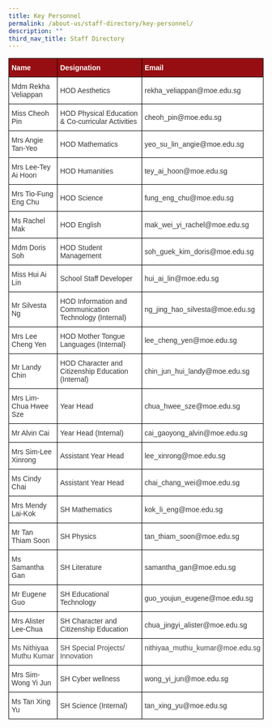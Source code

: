 ```yaml
---
title: Key Personnel
permalink: /about-us/staff-directory/key-personnel/
description: ""
third_nav_title: Staff Directory
---
```

<style type="text/css">
.tg  {border-collapse:collapse;border-spacing:0;}
.tg td{border-color:black;border-style:solid;border-width:1px;font-family:Arial, sans-serif;font-size:14px;
  overflow:hidden;padding:10px 5px;word-break:normal;}
.tg th{border-color:black;border-style:solid;border-width:1px;font-family:Arial, sans-serif;font-size:14px;
  font-weight:normal;overflow:hidden;padding:10px 5px;word-break:normal;}
.tg .tg-nv9a{background-color:#960E12;color:#FFF;font-weight:bold;text-align:left;vertical-align:top}
.tg .tg-xuzz{background-color:#FFF;color:#343434;text-align:left;vertical-align:middle}
.tg .tg-kp75{background-color:#FFF;color:#343434;text-align:left;vertical-align:top}
.tg .tg-l7na{background-color:#FFF;color:#444;text-align:left;vertical-align:top}
</style>
<table class="tg">
<thead>
  <tr>
    <th class="tg-nv9a"><span style="font-weight:bold;color:#FFF;background-color:#960E12">Name</span></th>
    <th class="tg-nv9a"><span style="font-weight:bold;color:#FFF;background-color:#960E12">Designation</span></th>
    <th class="tg-nv9a"><span style="font-weight:bold;color:#FFF;background-color:#960E12">Email</span></th>
  </tr>
</thead>
<tbody>
  <tr>
    <td class="tg-xuzz"><span style="color:#343434;background-color:#FFF">Mdm Rekha Veliappan</span><br></td>
    <td class="tg-xuzz"><span style="color:#343434;background-color:#FFF">HOD Aesthetics</span><br></td>
    <td class="tg-xuzz"><span style="color:#343434;background-color:#FFF">rekha_veliappan@moe.edu.sg</span><br></td>
  </tr>
  <tr>
    <td class="tg-xuzz"><span style="color:#343434;background-color:#FFF">Miss Cheoh Pin</span></td>
    <td class="tg-xuzz"><span style="color:#343434;background-color:#FFF">HOD Physical Education &amp; Co-curricular Activities</span><br></td>
    <td class="tg-xuzz"><span style="color:#343434;background-color:#FFF">cheoh_pin@moe.edu.sg</span><br></td>
  </tr>
  <tr>
    <td class="tg-xuzz"><span style="color:#343434;background-color:#FFF">Mrs Angie Tan-Yeo</span></td>
    <td class="tg-xuzz"><span style="color:#343434;background-color:#FFF">HOD Mathematics</span><br></td>
    <td class="tg-xuzz"><span style="color:#343434;background-color:#FFF">yeo_su_lin_angie@moe.edu.sg</span><br></td>
  </tr>
  <tr>
    <td class="tg-xuzz"><span style="color:#343434;background-color:#FFF">Mrs Lee-Tey Ai Hoon</span><br></td>
    <td class="tg-xuzz"><span style="color:#343434;background-color:#FFF">HOD Humanities</span><br></td>
    <td class="tg-xuzz"><span style="color:#343434;background-color:#FFF">tey_ai_hoon@moe.edu.sg</span><br></td>
  </tr>
  <tr>
    <td class="tg-xuzz"><span style="color:#343434;background-color:#FFF">Mrs Tio-Fung Eng Chu</span></td>
    <td class="tg-xuzz"><span style="color:#343434;background-color:#FFF">HOD Science</span></td>
    <td class="tg-xuzz"><span style="color:#343434;background-color:#FFF">fung_eng_chu@moe.edu.sg</span><br></td>
  </tr>
  <tr>
    <td class="tg-xuzz"><span style="color:#343434;background-color:#FFF">Ms Rachel Mak</span></td>
    <td class="tg-xuzz"><span style="color:#343434;background-color:#FFF">HOD English</span></td>
    <td class="tg-xuzz"><span style="color:#343434;background-color:#FFF">mak_wei_yi_rachel@moe.edu.sg</span></td>
  </tr>
  <tr>
    <td class="tg-xuzz"><span style="color:#343434;background-color:#FFF">Mdm Doris Soh</span><br></td>
    <td class="tg-xuzz"><span style="color:#343434;background-color:#FFF">HOD Student Management</span></td>
    <td class="tg-xuzz"><span style="color:#343434;background-color:#FFF">soh_guek_kim_doris@moe.edu.sg</span><br></td>
  </tr>
  <tr>
    <td class="tg-xuzz"><span style="color:#343434;background-color:#FFF">Miss Hui Ai Lin</span></td>
    <td class="tg-xuzz"><span style="color:#343434;background-color:#FFF">School Staff Developer</span></td>
    <td class="tg-xuzz"><span style="color:#343434;background-color:#FFF">hui_ai_lin@moe.edu.sg</span><br></td>
  </tr>
  <tr>
    <td class="tg-xuzz"><span style="color:#343434;background-color:#FFF">Mr Silvesta Ng</span></td>
    <td class="tg-xuzz"><span style="color:#343434;background-color:#FFF">HOD Information and Communication Technology (Internal)</span></td>
    <td class="tg-xuzz"><span style="color:#343434;background-color:#FFF">ng_jing_hao_silvesta@moe.edu.sg</span></td>
  </tr>
  <tr>
    <td class="tg-xuzz"><span style="color:#343434;background-color:#FFF">Mrs Lee Cheng Yen</span><br></td>
    <td class="tg-xuzz"><span style="color:#343434;background-color:#FFF">HOD Mother Tongue Languages (Internal)</span><br></td>
    <td class="tg-xuzz"><span style="color:#343434;background-color:#FFF">lee_cheng_yen@moe.edu.sg</span><br></td>
  </tr>
  <tr>
    <td class="tg-xuzz"><span style="color:#343434;background-color:#FFF">Mr Landy Chin</span></td>
    <td class="tg-xuzz"><span style="color:#343434;background-color:#FFF">HOD Character and Citizenship Education (Internal)</span><br></td>
    <td class="tg-xuzz"><span style="color:#343434;background-color:#FFF">chin_jun_hui_landy@moe.edu.sg</span><br></td>
  </tr>
  <tr>
    <td class="tg-xuzz"><span style="color:#343434;background-color:#FFF">Mrs Lim-Chua Hwee Sze</span></td>
    <td class="tg-xuzz"><span style="color:#343434;background-color:#FFF">Year Head</span></td>
    <td class="tg-xuzz"><span style="color:#343434;background-color:#FFF">chua_hwee_sze@moe.edu.sg</span><br></td>
  </tr>
  <tr>
    <td class="tg-xuzz"><span style="color:#343434;background-color:#FFF">Mr Alvin Cai</span></td>
    <td class="tg-xuzz"><span style="color:#343434;background-color:#FFF">Year Head (Internal)</span></td>
    <td class="tg-kp75">cai_gaoyong_alvin<span style="color:#343434;background-color:#FFF">@moe.edu.sg</span></td>
  </tr>
  <tr>
    <td class="tg-xuzz"><span style="color:#343434;background-color:#FFF">Mrs Sim-Lee Xinrong</span></td>
    <td class="tg-xuzz"><span style="color:#343434;background-color:#FFF">Assistant Year Head</span></td>
    <td class="tg-xuzz"><span style="color:#343434;background-color:#FFF">lee_xinrong@moe.edu.sg</span><br></td>
  </tr>
  <tr>
    <td class="tg-xuzz"><span style="color:#343434;background-color:#FFF">Ms Cindy Chai</span></td>
    <td class="tg-xuzz"><span style="color:#343434;background-color:#FFF">Assistant Year Head</span></td>
    <td class="tg-xuzz"><span style="color:#343434;background-color:#FFF">chai_chang_wei@moe.edu.sg</span><br></td>
  </tr>
  <tr>
    <td class="tg-xuzz"><span style="color:#343434;background-color:#FFF">Mrs Mendy Lai-Kok</span></td>
    <td class="tg-xuzz"><span style="color:#343434;background-color:#FFF">SH Mathematics</span></td>
    <td class="tg-xuzz"><span style="color:#343434;background-color:#FFF">kok_li_eng@moe.edu.sg</span><br></td>
  </tr>
  <tr>
    <td class="tg-xuzz"><span style="color:#343434;background-color:#FFF">Mr Tan Thiam Soon</span></td>
    <td class="tg-xuzz"><span style="color:#343434;background-color:#FFF">SH Physics</span></td>
    <td class="tg-xuzz"><span style="color:#343434;background-color:#FFF">tan_thiam_soon@moe.edu.sg</span></td>
  </tr>
  <tr>
    <td class="tg-xuzz"><span style="color:#343434;background-color:#FFF">Ms Samantha Gan</span></td>
    <td class="tg-xuzz"><span style="color:#343434;background-color:#FFF">SH Literature</span></td>
    <td class="tg-xuzz"><span style="color:#343434;background-color:#FFF">samantha_gan@moe.edu.sg</span></td>
  </tr>
  <tr>
    <td class="tg-xuzz"><span style="color:#343434;background-color:#FFF">Mr Eugene Guo</span></td>
    <td class="tg-xuzz"><span style="color:#343434;background-color:#FFF">SH Educational Technology</span></td>
    <td class="tg-xuzz"><span style="color:#343434;background-color:#FFF">guo_youjun_eugene@moe.edu.sg</span></td>
  </tr>
  <tr>
    <td class="tg-xuzz"><span style="color:#343434;background-color:#FFF">Mrs Alister Lee-Chua</span></td>
    <td class="tg-xuzz"><span style="color:#343434;background-color:#FFF">SH Character and Citizenship Education</span></td>
    <td class="tg-xuzz"><span style="color:#343434;background-color:#FFF">chua_jingyi_alister@moe.edu.sg</span><br></td>
  </tr>
  <tr>
    <td class="tg-l7na">Ms Nithiyaa Muthu Kumar</td>
    <td class="tg-l7na">SH Special Projects/ Innovation</td>
    <td class="tg-l7na">nithiyaa_muthu_kumar@moe.edu.sg</td>
  </tr>
  <tr>
    <td class="tg-xuzz"><span style="color:#343434;background-color:#FFF">Mrs Sim-Wong Yi Jun</span><br></td>
    <td class="tg-xuzz"><span style="color:#343434;background-color:#FFF">SH Cyber wellness</span><br></td>
    <td class="tg-xuzz"><span style="color:#343434;background-color:#FFF">wong_yi_jun@moe.edu.sg</span><br></td>
  </tr>
  <tr>
    <td class="tg-xuzz"><span style="color:#343434;background-color:#FFF">Ms Tan Xing Yu</span><br></td>
    <td class="tg-xuzz"><span style="color:#343434;background-color:#FFF">SH Science (Internal)</span><br></td>
    <td class="tg-xuzz"><span style="color:#343434;background-color:#FFF">tan_xing_yu@moe.edu.sg</span><br></td>
  </tr>
</tbody>
</table>